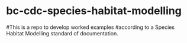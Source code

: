 # bc-cdc-species-habitat-modelling

#This is a repo to develop worked examples 
#according to a Species Habitat Modelling standard of documentation.